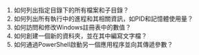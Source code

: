 

1. 如何列出指定目錄下的所有檔案和子目錄？
2. 如何列出所有執行中的進程和其相關資訊，如PID和記憶體使用量？
3. 如何訪問和修改Windows註冊表中的數值？
4. 如何創建一個新的資料夾，並在其中編寫文字檔？
5. 如何通過PowerShell啟動另一個應用程序並向其傳遞參數？